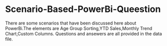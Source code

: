 # Scenario-Based-PowerBi-Queestion

There are some scenarios that have been discussed here about PowerBi.The elements are Age Group Sorting,YTD Sales,Monthly Trend Chart,Custom Columns. Questions and ansewers are all provided in the data file.
